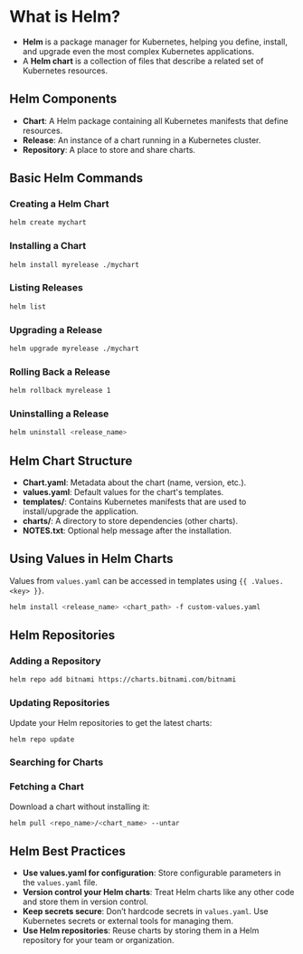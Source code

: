 # What is Helm?

- **Helm** is a package manager for Kubernetes, helping you define, install, and upgrade even the most complex Kubernetes applications.
- A **Helm chart** is a collection of files that describe a related set of Kubernetes resources.

## Helm Components

- **Chart**: A Helm package containing all Kubernetes manifests that define resources.
- **Release**: An instance of a chart running in a Kubernetes cluster.
- **Repository**: A place to store and share charts.

## Basic Helm Commands

### Creating a Helm Chart

```bash
helm create mychart
```

### Installing a Chart

```bash
helm install myrelease ./mychart
```

### Listing Releases

```bash
helm list
```

### Upgrading a Release

```bash
helm upgrade myrelease ./mychart
```

### Rolling Back a Release

```bash
helm rollback myrelease 1
```

### Uninstalling a Release

```bash
helm uninstall <release_name>
```

## Helm Chart Structure

- **Chart.yaml**: Metadata about the chart (name, version, etc.).
- **values.yaml**: Default values for the chart's templates.
- **templates/**: Contains Kubernetes manifests that are used to install/upgrade the application.
- **charts/**: A directory to store dependencies (other charts).
- **NOTES.txt**: Optional help message after the installation.

## Using Values in Helm Charts

Values from `values.yaml` can be accessed in templates using `{{ .Values.<key> }}`.

```bash
helm install <release_name> <chart_path> -f custom-values.yaml
```

## Helm Repositories

### Adding a Repository

```bash
helm repo add bitnami https://charts.bitnami.com/bitnami
```

### Updating Repositories

Update your Helm repositories to get the latest charts:

```bash
helm repo update
```

### Searching for Charts

### Fetching a Chart

Download a chart without installing it:

```bash
helm pull <repo_name>/<chart_name> --untar
```

## Helm Best Practices

- **Use values.yaml for configuration**: Store configurable parameters in the `values.yaml` file.
- **Version control your Helm charts**: Treat Helm charts like any other code and store them in version control.
- **Keep secrets secure**: Don’t hardcode secrets in `values.yaml`. Use Kubernetes secrets or external tools for managing them.
- **Use Helm repositories**: Reuse charts by storing them in a Helm repository for your team or organization.
